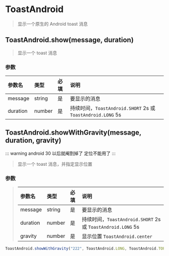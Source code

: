 # ToastAndroid

> 显示一个原生的 Android toast 消息

## ToastAndroid.show(message, duration)

> 显示一个 toast 消息

### 参数

| 参数名   | 类型   | 必填 | 说明                                                        |
| :------- | :----- | :--- | :---------------------------------------------------------- |
| message  | string | 是   | 要显示的消息                                                |
| duration | number | 是   | 持续时间，`ToastAndroid.SHORT` 2s 或 `ToastAndroid.LONG` 5s |

## ToastAndroid.showWithGravity(message, duration, gravity)

::: warning
android 30 以后就阉割掉了 定位不能用了
:::

> 显示一个 toast 消息，并指定显示位置<br/>

### 参数

> | 参数名   | 类型   | 必填 | 说明                                                        |
> | :------- | :----- | :--- | :---------------------------------------------------------- |
> | message  | string | 是   | 要显示的消息                                                |
> | duration | number | 是   | 持续时间，`ToastAndroid.SHORT` 2s 或 `ToastAndroid.LONG` 5s |
> | gravity  | number | 是   | 显示位置 `ToastAndroid.center`                              |

```jsx
ToastAndroid.showWithGravity("222", ToastAndroid.LONG, ToastAndroid.TOP);
```
